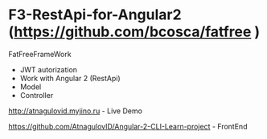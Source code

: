 # F3-RestApi-for-Angular2 (https://github.com/bcosca/fatfree )

FatFreeFrameWork
 - JWT autorization
 - Work with Angular 2 (RestApi)
 - Model
 - Controller

http://atnagulovid.myjino.ru  - Live Demo 

https://github.com/AtnagulovID/Angular-2-CLI-Learn-project - FrontEnd
